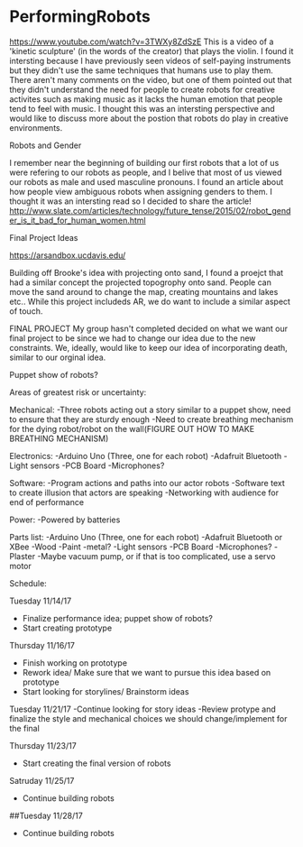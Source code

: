 # PerformingRobots

https://www.youtube.com/watch?v=3TWXy8ZdSzE
This is a video of a 'kinetic sculpture' (in the words of the creator) that plays the violin. I found it intersting because I have previously seen videos of self-paying instruments but they didn't use the same techniques that humans use to play them. There aren't many comments on the video, but one of them pointed out that they didn't understand the need for people to create robots for creative activites such as making music as it lacks the human emotion that people tend to feel with music. I thought this was an intersting perspective and would like to discuss more about the postion that robots do play in creative environments.






Robots and Gender

I remember near the beginning of building our first robots that a lot of us were refering to our robots as people, and I 
belive that most of us viewed our robots as male and used masculine pronouns. I found an article about how people view 
ambiguous robots when assigning genders to them. I thought it was an intersting read so I decided to share the article!
http://www.slate.com/articles/technology/future_tense/2015/02/robot_gender_is_it_bad_for_human_women.html







Final Project Ideas

https://arsandbox.ucdavis.edu/

Building off Brooke's idea with projecting onto sand, I found a proejct that had a similar concept the projected topogrophy onto sand. People can move the sand around to change the map, creating mountains and lakes etc.. While this project includeds AR, we do want to include a similar aspect of touch. 



FINAL PROJECT 
My group hasn't completed decided on what we want our final project to be since we had to change our idea due to the new constraints. We, ideally, would like to keep our idea of incorporating death, similar to our orginal idea. 

Puppet show of robots?

Areas of greatest risk or uncertainty:
  
Mechanical:
-Three robots acting out a story similar to a puppet show, need to ensure that they are sturdy enough
-Need to create breathing mechanism for the dying robot/robot on the wall(FIGURE OUT HOW TO MAKE BREATHING MECHANISM)

Electronics:
-Arduino Uno (Three, one for each robot)
-Adafruit Bluetooth
-Light sensors
-PCB Board 
-Microphones?

Software:
-Program actions and paths into our actor robots
-Software text to create illusion that actors are speaking
-Networking with audience for end of performance 

Power:
-Powered by batteries

Parts list:
-Arduino Uno (Three, one for each robot)
-Adafruit Bluetooth or XBee
-Wood
-Paint
-metal?
-Light sensors
-PCB Board 
-Microphones?
-Plaster
-Maybe vacuum pump, or if that is too complicated, use a servo motor 

Schedule:

Tuesday 11/14/17
- Finalize performance idea; puppet show of robots?
- Start creating prototype

Thursday 11/16/17
- Finish working on prototype
- Rework idea/ Make sure that we want to pursue this idea based on prototype
- Start looking for storylines/ Brainstorm ideas

Tuesday 11/21/17
-Continue looking for story ideas
-Review protype and finalize the style and mechanical choices we should change/implement for the final 

Thursday 11/23/17 
- Start creating the final version of robots

Satruday 11/25/17
- Continue building robots

##Tuesday 11/28/17
- Continue building robots
















